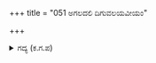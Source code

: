 +++
title = "051 ಅಗಲದಲಿ ದಿಗುವಲಯವೀಯಂ"

+++

<details><summary>ಗದ್ಯ (ಕ.ಗ.ಪ) </summary>

51. ದಿಕ್ಕುಗಳ ಮಂಡಲ (ಪ್ರದೇಶವೆಲ್ಲ) ವಿಸ್ತಾರವಾಗಿ ಬಾಣಗಳನ್ನು ಪ್ರಸವಿಸಿತೋ ಅಥವಾ ಆಕಾಶದ ಮೋಡದ ಮೂಲೆಯನ್ನು ಕೊಯ್ದರೋ, ಸಾಗರವನ್ನೇ ಬೀಳಿಸಿದರೊ ? ಥಳಥಳನೆ ಕಾಂತಿ ಬೀರುವ ಬಾಣದ ಹರಿತವಾದ ಅಲಗುಗಳ ಬೆಳಕಿನ ಧಾಳಿ ಚಿಮ್ಮುತ್ತಿರಲು ಅರ್ಜುನನ ಬಾಣಗಳು ಶತ್ರು ಸೇನೆಯ ಚತುರಂಗ ಬಲದ ಜೀವ ಜಲವನ್ನು ಬಾಚಿ ಬಾಚಿ ಹಾಕಿದವು.
</details>
